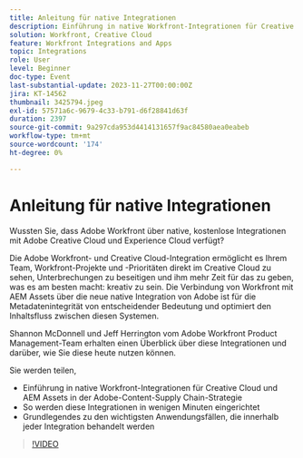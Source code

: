 ```yaml
---
title: Anleitung für native Integrationen
description: Einführung in native Workfront-Integrationen für Creative Cloud und AEM Assets in der Adobe-Content-Supply Chain-Strategie
solution: Workfront, Creative Cloud
feature: Workfront Integrations and Apps
topic: Integrations
role: User
level: Beginner
doc-type: Event
last-substantial-update: 2023-11-27T00:00:00Z
jira: KT-14562
thumbnail: 3425794.jpeg
exl-id: 57571a6c-9679-4c33-b791-d6f28841d63f
duration: 2397
source-git-commit: 9a297cda953d4414131657f9ac84580aea0eabeb
workflow-type: tm+mt
source-wordcount: '174'
ht-degree: 0%

---
```


# Anleitung für native Integrationen

Wussten Sie, dass Adobe Workfront über native, kostenlose Integrationen mit Adobe Creative Cloud und Experience Cloud verfügt?

Die Adobe Workfront- und Creative Cloud-Integration ermöglicht es Ihrem Team, Workfront-Projekte und -Prioritäten direkt im Creative Cloud zu sehen, Unterbrechungen zu beseitigen und ihm mehr Zeit für das zu geben, was es am besten macht: kreativ zu sein. Die Verbindung von Workfront mit AEM Assets über die neue native Integration von Adobe ist für die Metadatenintegrität von entscheidender Bedeutung und optimiert den Inhaltsfluss zwischen diesen Systemen.

Shannon McDonnell und Jeff Herrington vom Adobe Workfront Product Management-Team erhalten einen Überblick über diese Integrationen und darüber, wie Sie diese heute nutzen können.

Sie werden teilen,

* Einführung in native Workfront-Integrationen für Creative Cloud und AEM Assets in der Adobe-Content-Supply Chain-Strategie
* So werden diese Integrationen in wenigen Minuten eingerichtet
* Grundlegendes zu den wichtigsten Anwendungsfällen, die innerhalb jeder Integration behandelt werden

>[!VIDEO](https://video.tv.adobe.com/v/3425794/?learn=on)

